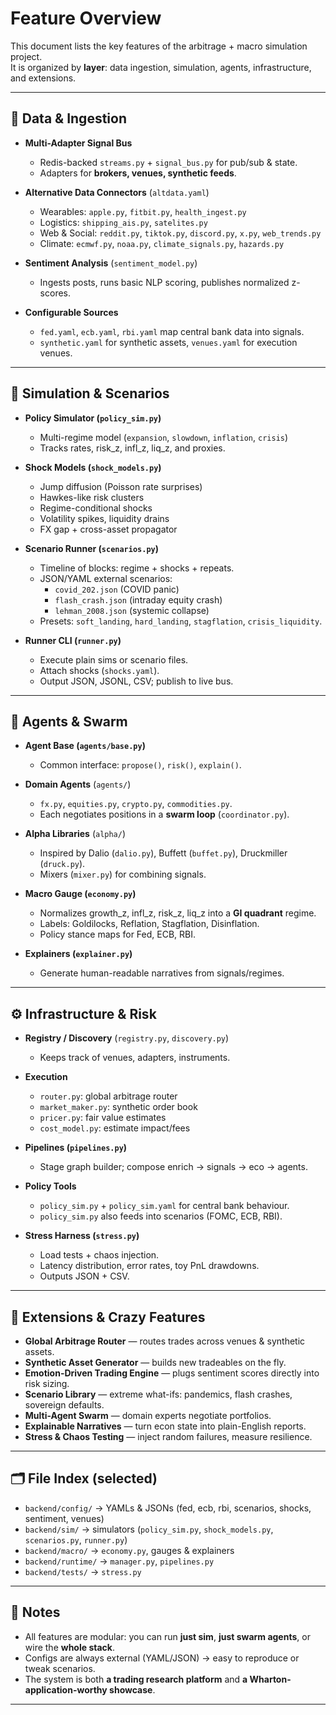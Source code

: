 # Feature Overview

This document lists the key features of the arbitrage + macro simulation project.  
It is organized by **layer**: data ingestion, simulation, agents, infrastructure, and extensions.

---

## 📡 Data & Ingestion

- **Multi-Adapter Signal Bus**  
  - Redis-backed `streams.py` + `signal_bus.py` for pub/sub & state.  
  - Adapters for **brokers, venues, synthetic feeds**.  

- **Alternative Data Connectors** (`altdata.yaml`)  
  - Wearables: `apple.py`, `fitbit.py`, `health_ingest.py`  
  - Logistics: `shipping_ais.py`, `satelites.py`  
  - Web & Social: `reddit.py`, `tiktok.py`, `discord.py`, `x.py`, `web_trends.py`  
  - Climate: `ecmwf.py`, `noaa.py`, `climate_signals.py`, `hazards.py`

- **Sentiment Analysis** (`sentiment_model.py`)  
  - Ingests posts, runs basic NLP scoring, publishes normalized z-scores.  

- **Configurable Sources**  
  - `fed.yaml`, `ecb.yaml`, `rbi.yaml` map central bank data into signals.  
  - `synthetic.yaml` for synthetic assets, `venues.yaml` for execution venues.  

---

## 🧮 Simulation & Scenarios

- **Policy Simulator (`policy_sim.py`)**  
  - Multi-regime model (`expansion`, `slowdown`, `inflation`, `crisis`)  
  - Tracks rates, risk_z, infl_z, liq_z, and proxies.  

- **Shock Models (`shock_models.py`)**  
  - Jump diffusion (Poisson rate surprises)  
  - Hawkes-like risk clusters  
  - Regime-conditional shocks  
  - Volatility spikes, liquidity drains  
  - FX gap + cross-asset propagator  

- **Scenario Runner (`scenarios.py`)**  
  - Timeline of blocks: regime + shocks + repeats.  
  - JSON/YAML external scenarios:
    - `covid_202.json` (COVID panic)  
    - `flash_crash.json` (intraday equity crash)  
    - `lehman_2008.json` (systemic collapse)  
  - Presets: `soft_landing`, `hard_landing`, `stagflation`, `crisis_liquidity`.  

- **Runner CLI (`runner.py`)**  
  - Execute plain sims or scenario files.  
  - Attach shocks (`shocks.yaml`).  
  - Output JSON, JSONL, CSV; publish to live bus.  

---

## 🧠 Agents & Swarm

- **Agent Base (`agents/base.py`)**  
  - Common interface: `propose()`, `risk()`, `explain()`.  

- **Domain Agents** (`agents/`)  
  - `fx.py`, `equities.py`, `crypto.py`, `commodities.py`.  
  - Each negotiates positions in a **swarm loop** (`coordinator.py`).  

- **Alpha Libraries** (`alpha/`)  
  - Inspired by Dalio (`dalio.py`), Buffett (`buffet.py`), Druckmiller (`druck.py`).  
  - Mixers (`mixer.py`) for combining signals.  

- **Macro Gauge (`economy.py`)**  
  - Normalizes growth_z, infl_z, risk_z, liq_z into a **GI quadrant** regime.  
  - Labels: Goldilocks, Reflation, Stagflation, Disinflation.  
  - Policy stance maps for Fed, ECB, RBI.  

- **Explainers (`explainer.py`)**  
  - Generate human-readable narratives from signals/regimes.  

---

## ⚙️ Infrastructure & Risk

- **Registry / Discovery** (`registry.py`, `discovery.py`)  
  - Keeps track of venues, adapters, instruments.  

- **Execution**  
  - `router.py`: global arbitrage router  
  - `market_maker.py`: synthetic order book  
  - `pricer.py`: fair value estimates  
  - `cost_model.py`: estimate impact/fees  

- **Pipelines (`pipelines.py`)**  
  - Stage graph builder; compose enrich → signals → eco → agents.  

- **Policy Tools**  
  - `policy_sim.py` + `policy_sim.yaml` for central bank behaviour.  
  - `policy_sim.py` also feeds into scenarios (FOMC, ECB, RBI).  

- **Stress Harness (`stress.py`)**  
  - Load tests + chaos injection.  
  - Latency distribution, error rates, toy PnL drawdowns.  
  - Outputs JSON + CSV.  

---

## 🚀 Extensions & Crazy Features

- **Global Arbitrage Router** — routes trades across venues & synthetic assets.  
- **Synthetic Asset Generator** — builds new tradeables on the fly.  
- **Emotion-Driven Trading Engine** — plugs sentiment scores directly into risk sizing.  
- **Scenario Library** — extreme what-ifs: pandemics, flash crashes, sovereign defaults.  
- **Multi-Agent Swarm** — domain experts negotiate portfolios.  
- **Explainable Narratives** — turn econ state into plain-English reports.  
- **Stress & Chaos Testing** — inject random failures, measure resilience.  

---

## 🗂 File Index (selected)

- `backend/config/` → YAMLs & JSONs (fed, ecb, rbi, scenarios, shocks, sentiment, venues)  
- `backend/sim/` → simulators (`policy_sim.py`, `shock_models.py`, `scenarios.py`, `runner.py`)  
- `backend/macro/` → `economy.py`, gauges & explainers  
- `backend/runtime/` → `manager.py`, `pipelines.py`  
- `backend/tests/` → `stress.py`  

---

## 🔑 Notes
- All features are modular: you can run **just sim**, **just swarm agents**, or wire the **whole stack**.  
- Configs are always external (YAML/JSON) → easy to reproduce or tweak scenarios.  
- The system is both **a trading research platform** and **a Wharton-application-worthy showcase**.

---
